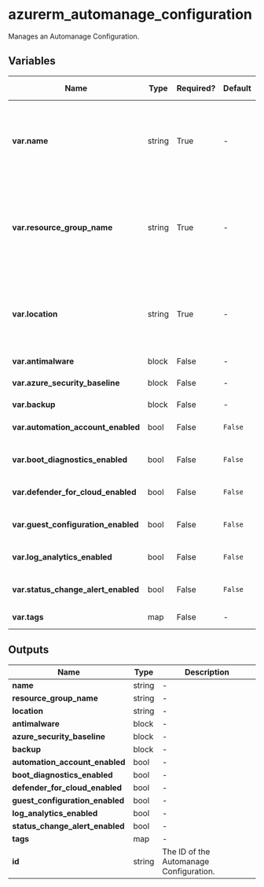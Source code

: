 # azurerm_automanage_configuration

Manages an Automanage Configuration.

## Variables

| Name | Type | Required? | Default  | possible values | Description |
| ---- | ---- | --------- | -------- | ----------- | ----------- |
| **var.name** | string | True | -  |  -  | The name which should be used for this Automanage Configuration. Changing this forces a new Automanage Configuration to be created. | 
| **var.resource_group_name** | string | True | -  |  -  | The name of the Resource Group where the Automanage Configuration should exist. Changing this forces a new Automanage Configuration to be created. | 
| **var.location** | string | True | -  |  -  | The Azure Region where the Automanage Configuration should exist. Changing this forces a new Automanage Configuration to be created. | 
| **var.antimalware** | block | False | -  |  -  | A `antimalware` block. | 
| **var.azure_security_baseline** | block | False | -  |  -  | A `azure_security_baseline` block. | 
| **var.backup** | block | False | -  |  -  | A `backup` block. | 
| **var.automation_account_enabled** | bool | False | `False`  |  -  | Whether the automation account is enabled. Defaults to `false`. | 
| **var.boot_diagnostics_enabled** | bool | False | `False`  |  -  | Whether the boot diagnostics are enabled. Defaults to `false`. | 
| **var.defender_for_cloud_enabled** | bool | False | `False`  |  -  | Whether the defender for cloud is enabled. Defaults to `false`. | 
| **var.guest_configuration_enabled** | bool | False | `False`  |  -  | Whether the guest configuration is enabled. Defaults to `false`. | 
| **var.log_analytics_enabled** | bool | False | `False`  |  -  | Whether log analytics are enabled. Defaults to `false`. | 
| **var.status_change_alert_enabled** | bool | False | `False`  |  -  | Whether the status change alert is enabled. Defaults to `false`. | 
| **var.tags** | map | False | -  |  -  | A mapping of tags to assign to the resource. | 



## Outputs

| Name | Type | Description |
| ---- | ---- | --------- | 
| **name** | string  | - | 
| **resource_group_name** | string  | - | 
| **location** | string  | - | 
| **antimalware** | block  | - | 
| **azure_security_baseline** | block  | - | 
| **backup** | block  | - | 
| **automation_account_enabled** | bool  | - | 
| **boot_diagnostics_enabled** | bool  | - | 
| **defender_for_cloud_enabled** | bool  | - | 
| **guest_configuration_enabled** | bool  | - | 
| **log_analytics_enabled** | bool  | - | 
| **status_change_alert_enabled** | bool  | - | 
| **tags** | map  | - | 
| **id** | string  | The ID of the Automanage Configuration. | 